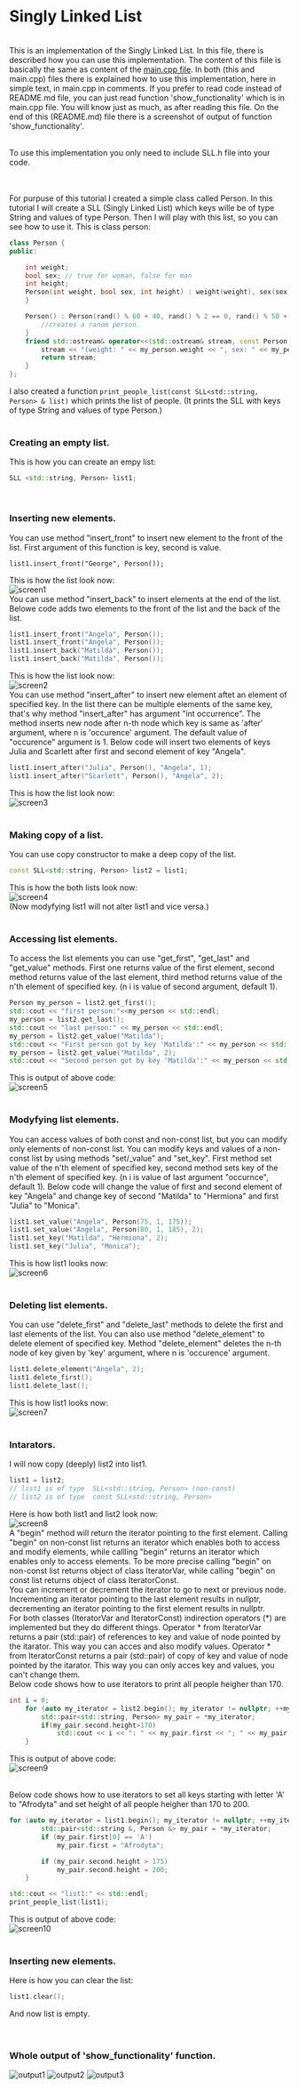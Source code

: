 # Singly Linked List
<br/>This is an implementation of the Singly Linked List. In this file, there is described how you can use this implementation. The content of this fiile is basically the same as content of the [main.cpp file](main.cpp). In both (this and main.cpp) files there is explained how to use this implementation, here in simple text, in main.cpp in comments. If you prefer to read code instead of README.md file, you can just read function 'show_functionality' which is in main.cpp file. You will know just as much, as after reading this file. On the end of this (README.md) file there is a screenshot of output of function 'show_functionality'.

<br/> To use this implementation you only need to include SLL.h file into your code.

<br/><br/>For purpuse of this tutorial I created a simple class called Person. In this tutorial I will create a SLL (Singly Linked List) which keys wille be of type String and values of type Person. Then I will play with this list, so you can see how to use it. This is class person:
~~~ c++
class Person {
public:

    int weight;
    bool sex; // true for woman, false for man
    int height;
    Person(int weight, bool sex, int height) : weight(weight), sex(sex), height(height) {
    }

    Person() : Person(rand() % 60 + 40, rand() % 2 == 0, rand() % 50 + 150) {
        //creates a ranom person.
    }
    friend std::ostream& operator<<(std::ostream& stream, const Person & my_person){
        stream << "(weight: " << my_person.weight << ", sex: " << my_person.sex << ", height: " << my_person.height << ")";
        return stream;
    }
};
~~~
I also created a function `print_people_list(const SLL<std::string, Person> & list)` which prints the list of people. (It prints the SLL with keys of type String and values of type Person.)<br/><br/>
### Creating an empty list.
This is how you can create an empy list:
~~~ c++
SLL <std::string, Person> list1;
~~~  
<br/>

### Inserting new elements.
You can use method "insert_front" to insert new element to the front of the list. First argument of this function is key, second is value.
~~~
list1.insert_front("George", Person());
~~~
This is how the list look now:<br/>
![screen1](img/screen1.png)<br/>
You can use method "insert_back" to insert elements at the end of the list. Belowe code adds two elements to the front of the list and the back of the list.
~~~ c++
list1.insert_front("Angela", Person());
list1.insert_front("Angela", Person());
list1.insert_back("Matilda", Person());
list1.insert_back("Matilda", Person());
~~~
This is how the list look now:<br/>
![screen2](img/screen2.png)<br/>
You can use method "insert_after" to insert new element aftet an element of specified key. In the list there can be multiple elements of the same key, that's why method "insert_after" has argument "int occurrence". The method inserts new node after n-th node which key is same as 'after' argument, where n is 'occurence' argument. The default value of "occurence" argument is 1. Below code will insert two elements of keys Julia and Scarlett after first and second element of key "Angela".
~~~ c++
list1.insert_after("Julia", Person(), "Angela", 1);
list1.insert_after("Scarlett", Person(), "Angela", 2);
~~~
This is how the list look now:<br/>
![screen3](img/screen3.png)
<br/><br/>

### Making copy of a list.
You can use copy constructor to make a deep copy of the list.
~~~ c++
const SLL<std::string, Person> list2 = list1;
~~~
This is how the both lists look now:<br/>
![screen4](img/screen4.png)<br/>
(Now modyfying list1 will not alter list1 and vice versa.)
<br/><br/>

### Accessing list elements.
To access the list elements you can use "get_first", "get_last" and "get_value" methods. First one returns value of the first element, second method returns value of the last element, third method returns value of the n'th element of specified key. (n i is value of second argument, default 1).
~~~ c++
Person my_person = list2.get_first();
std::cout << "first person:"<<my_person << std::endl;
my_person = list2.get_last();
std::cout << "last person:" << my_person << std::endl;
my_person = list2.get_value("Matilda");
std::cout << "First person got by key 'Matilda':" << my_person << std::endl;
my_person = list2.get_value("Matilda", 2);
std::cout << "Second person got by key 'Matilda':" << my_person << std::endl;
~~~
This is output of above code:<br/>
![screen5](img/screen5.png)
<br/><br/>

### Modyfying list elements.
You can access values of both const and non-const list, but you can modify only elements of non-const list.
You can modify keys and values of a non-const list by using methods "set/_value" and "set_key".  First method set value of the n'th element of specified key, second method sets key of the n'th element of specified key. (n i is value of last argument "occurnce", default 1). Below code will change the value of first and second element of key "Angela" and change key of second "Matilda" to "Hermiona" and first "Julia" to "Monica".
~~~ c++
list1.set_value("Angela", Person(75, 1, 175));
list1.set_value("Angela", Person(80, 1, 185), 2);
list1.set_key("Matilda", "Hermiona", 2);
list1.set_key("Julia", "Monica");
~~~
This is how list1 looks now:<br/>
![screen6](img/screen6.png)
<br/><br>

### Deleting list elements.
You can use "delete_first" and "delete_last" methods to delete the first and last elements of the list. You can also use method "delete_element" to delete element of specified key. Method "delete_element"  deletes the n-th node of key given by 'key' argument, where n is 'occurence' argument.
~~~ c++
list1.delete_element("Angela", 2);
list1.delete_first();
list1.delete_last();
~~~
This is how list1 looks now:<br/>
![screen7](img/screen7.png)
<br/><br/>

### Intarators.
I will now copy (deeply) list2 into list1.
~~~ c++
list1 = list2;
// list1 is of type  SLL<std::string, Person> (non-const)
// list2 is of type  const SLL<std::string, Person>
~~~
Here is how both list1 and list2 look now:<br/>
![screen8](img/screen8.png)<br/>
A "begin" method will return the iterator pointing to the first element. Calling "begin" on non-const list returns an iterator which enables both to access and modify elements, while callling "begin" returns an iterator which enables only to access elements. To be more precise calling "begin" on non-const list returns object of class IteratorVar, while calling "begin" on const list returns object of class IteratorConst.<br/>
You can increment or decrement the iterator to go to next or previous node. Incrementing an iterator pointing to the last element results in nullptr, decrementing an iterator pointing to the first element results in nullptr.<br/>
For both classes (IteratorVar and IteratorConst) indirection operators (*) are implemented but they do different things. Operator * from IteratorVar returns a pair (std::pair) of references to key and value of node pointed by the itarator. This way you can acces and also modify values. Operator * from IteratorConst returns a pair (std::pair) of copy of key and value of node pointed by the itarator. This way you can only acces key and values, you can't change them.<br/>
Below code shows how to use iterators to print all people heigher than 170.
~~~ c++
int i = 0;
    for (auto my_iterator = list2.begin(); my_iterator != nullptr; ++my_iterator, ++i) {
        std::pair<std::string, Person> my_pair = *my_iterator;
        if(my_pair.second.height>170)
            std::cout << i << ": " << my_pair.first << "; " << my_pair.second << std::endl;
    }
~~~
This is output of above code:<br/>
![screen9](img/screen9.png)

<br/>Below code shows how to use iterators to set all keys starting with letter 'A' to "Afrodyta" and set height of all people heigher than 170 to 200.
~~~ c++
for (auto my_iterator = list1.begin(); my_iterator != nullptr; ++my_iterator) {
        std::pair<std::string &, Person &> my_pair = *my_iterator;
        if (my_pair.first[0] == 'A')
            my_pair.first = "Afrodyta";

        if (my_pair.second.height > 175)
            my_pair.second.height = 200;
    }

std::cout << "list1:" << std::endl;
print_people_list(list1);
~~~
This is output of above code:<br/>
![screen10](img/screen10.png)
<br/><br/>
### Inserting new elements.
Here is how you can clear the list:
~~~ c++
list1.clear();
~~~
And now list is empty.
<br/><br/><br/>
### Whole output of 'show_functionality' function.
![output1](img/full_output1.png)
![output2](img/full_output2.png)
![output3](img/full_output3.png)





